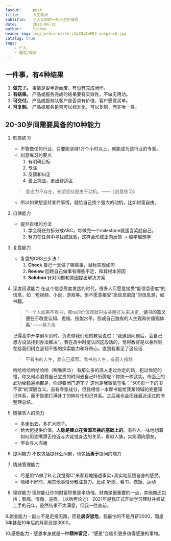 ```yaml
---
layout:     post
title:      人生观点
subtitle:   个人认同的一些人生价值观
date:       2022-04-11
author:     Yinhao
header-img: img/joshua-earle-zIg3DiAwFD4-unsplash.jpg
catalog: true
tags:
    - 个人
    - 理念/观点
---
```


## 一件事，有4种结果
1. **做完了。**  事情是否半途而废，有没有完成闭环。
2. **有结果。**  产品或服务完成的结果要有实效性，不做无用功。
3. **可交付。**  产品或服务队客户是否具有价值，客户愿意买单。
4. **可复制。**  产品或服务是否可以标准化，可以复制，而非唯一性。


## 20-30岁间需要具备的10种能力
1. 刻意练习
    - 不管做任何行业，只要能坚持1万个小时以上，就能成为该行业的专家。
    - 刻意练习的要点
        1. 有明确目标
        2. 专注
        3. 反馈和纠正
        4. 爱上挑战，走出舒适区
    > 意志力不存在，长期坚持是由于动机。——《刻意练习》
    - 所以如果想坚持某件事情，就给自己找个强大的动机，比如财富自由。

2. 自律能力
    - 提升自律的方法
        1. 学会将任务拆分成ABC，每做完一个milestone就适当奖励自己。
        2. 努力在任务中寻找成就感，这样会形成正向反馈 -> 越学越想学

3. 复盘能力
    - 复盘的CRS三步法：
        1. **Check**  自己一天做了哪些事，目标实现如何
        2. **Review**  回顾自己做事有哪些不足，和其根本原因
        3. **Solution**  针对问题和原因提出解决方案
 
4. 深度阅读能力
    在这个信息高度发达的时代，很多人只愿意接受“低信息密度”的信息，如：短视频，小说，游戏等。但不愿意接受“高信息密度”的信息源，如书籍。
    >   ”一个人如果不看书，那ta的价值观就只由亲朋好友来决定。**读书的意义便在于改变认知、思维、技能水平，形成自己独有的人生观和价值观体系**“ ——蒋方舟
    
    记得高中开学前军训时，负责带我们班的教官说过：“我遇到问题后，会自己想方设法找到办法解决”。我在高中时挺认同这段话的，觉得教官是以身作则在给我们树立坚韧不拔的探索能力和好奇心。直到我看见了这段话
    >   不看书的人生，靠自己摸索。看书的人生，有高人指路
    
    哈哈哈哈哈哈哈哈（咧嘴笑😊） 有那么多的高人走过你走的路，犯过你犯的错，你又何必浪费自己宝贵的时间去自己吓折腾呢？你练一种武功，市面上的武功秘籍遍地都是，你却要闭门造车？
    这也是我微信签名：”500页一下的书不读“的深层含义。虽有夸张成分，但我相信一本厚书能给我某领域的完整知识体系，而不是那打满补丁的碎片化知识体系。之后我也会把我最近读过的书整理总结。

5. 链接贵人的能力
    - 多走出去，多扩大圈子。 
    - 给大佬提供价值。**人脉是建立在资源互换的基础上的**。有些人一味地想着如何用油嘴滑舌拉近与大佬或身边的关系，看似人脉，实则酒肉朋友。
    - 学会与人沟通

6. 提问能力
    不仅包括提什么问题，也包括**勇于**提问的能力

7. 情绪管理能力
    - 尽量用“A做了B,让我觉得C”来客观地描述事实+真实地反馈自身的感受。
    - 情绪不好时，用其他事情分散注意力。比如 听歌、看书、做饭、运动

8. 理财能力
    理财能让你的财富积累是半功倍。财商是很重要的一点，其他商还包括：智商、情商、逆商。（以后再论述）
    2021年是我正式开始学习理财并尝试上手的元年，虽然结果不太满意，但我一往直前。

9.副业能力
    - 副业不是走投无路，而是**居安思危**。我最怕的不是月薪3000，而是5年甚至10年后的月薪还是3000。

10.感恩能力
    - 感恩本身就是一种**精神富足**，“感恩”会吸引更多值得感激的事物。
